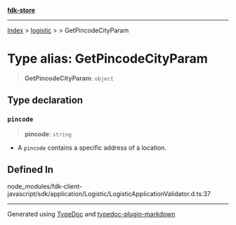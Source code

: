 [**fdk-store**](../../../README.md)
***

[Index](../../../API.md) > [logistic](../../README.md) > [<internal>](../README.md) > GetPincodeCityParam

# Type alias: GetPincodeCityParam

> **GetPincodeCityParam**: `object`

## Type declaration

### `pincode`

> **pincode**: `string`

- A `pincode` contains a specific address of a location.

## Defined In

node\_modules/fdk-client-javascript/sdk/application/Logistic/LogisticApplicationValidator.d.ts:37

***
Generated using [TypeDoc](https://typedoc.org/) and [typedoc-plugin-markdown](https://www.npmjs.com/package/typedoc-plugin-markdown)
